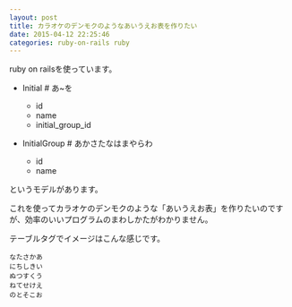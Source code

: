 ```yaml
---
layout: post
title: カラオケのデンモクのようなあいうえお表を作りたい
date: 2015-04-12 22:25:46
categories: ruby-on-rails ruby
---
```

<p>ruby on railsを使っています。</p>

<ul>
<li><p>Initial # あ~を</p>

<ul>
<li>id</li>
<li>name</li>
<li>initial_group_id</li>
</ul></li>
<li><p>InitialGroup # あかさたなはまやらわ</p>

<ul>
<li>id</li>
<li>name</li>
</ul></li>
</ul>

<p>というモデルがあります。</p>

<p>これを使ってカラオケのデンモクのような「あいうえお表」を作りたいのですが、効率のいいプログラムのまわしかたがわかりません。</p>

<p>テーブルタグでイメージはこんな感じです。</p>

<pre><code>なたさかあ
にちしきい
ぬつすくう
ねてせけえ
のとそこお
</code></pre>
